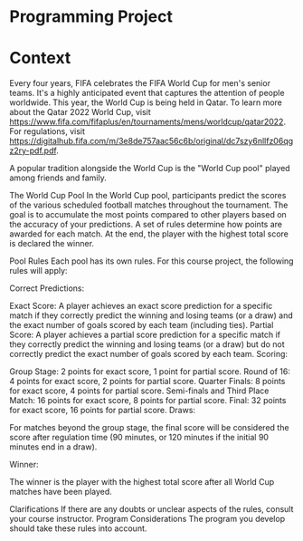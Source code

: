 # Programming Project

# Context
Every four years, FIFA celebrates the FIFA World Cup for men's senior teams. It's a highly anticipated event that captures the attention of people worldwide. This year, the World Cup is being held in Qatar. To learn more about the Qatar 2022 World Cup, visit https://www.fifa.com/fifaplus/en/tournaments/mens/worldcup/qatar2022.  For regulations, visit https://digitalhub.fifa.com/m/3e8de757aac56c6b/original/dc7szy6nllfz06qgz2ry-pdf.pdf.

A popular tradition alongside the World Cup is the "World Cup pool" played among friends and family.

The World Cup Pool
In the World Cup pool, participants predict the scores of the various scheduled football matches throughout the tournament. The goal is to accumulate the most points compared to other players based on the accuracy of your predictions. A set of rules determine how points are awarded for each match. At the end, the player with the highest total score is declared the winner.

Pool Rules
Each pool has its own rules. For this course project, the following rules will apply:

Correct Predictions:

Exact Score: A player achieves an exact score prediction for a specific match if they correctly predict the winning and losing teams (or a draw) and the exact number of goals scored by each team (including ties).
Partial Score: A player achieves a partial score prediction for a specific match if they correctly predict the winning and losing teams (or a draw) but do not correctly predict the exact number of goals scored by each team.
Scoring:

Group Stage: 2 points for exact score, 1 point for partial score.
Round of 16: 4 points for exact score, 2 points for partial score.
Quarter Finals: 8 points for exact score, 4 points for partial score.
Semi-finals and Third Place Match: 16 points for exact score, 8 points for partial score.
Final: 32 points for exact score, 16 points for partial score.
Draws:

For matches beyond the group stage, the final score will be considered the score after regulation time (90 minutes, or 120 minutes if the initial 90 minutes end in a draw).

Winner:

The winner is the player with the highest total score after all World Cup matches have been played.

Clarifications
If there are any doubts or unclear aspects of the rules, consult your course instructor.
Program Considerations
The program you develop should take these rules into account.
